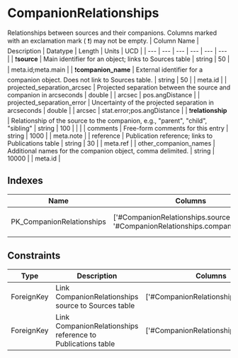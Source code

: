 # CompanionRelationships
Relationships between sources and their companions.
 Columns marked with an exclamation mark ( :exclamation:) may not be empty.
| Column Name | Description | Datatype | Length | Units  | UCD |
| --- | --- | --- | --- | --- | --- |
| :exclamation:**source** | Main identifier for an object; links to Sources table | string | 50 |  | meta.id;meta.main  |
| :exclamation:**companion_name** | External identifier for a companion object. Does not link to Sources table. | string | 50 |  | meta.id  |
| projected_separation_arcsec | Projected separation between the source and companion in arcseconds | double |  | arcsec | pos.angDistance  |
| projected_separation_error | Uncertainty of the projected separation in arcseconds | double |  | arcsec | stat.error;pos.angDistance  |
| :exclamation:**relationship** | Relationship of the source to the companion, e.g., "parent", "child", "sibling" | string | 100 |  |   |
| comments | Free-form comments for this entry | string | 1000 |  | meta.note  |
| reference | Publication reference; links to Publications table | string | 30 |  | meta.ref  |
| other_companion_names | Additional names for the companion object, comma delimited. | string | 10000 |  | meta.id  |

## Indexes
| Name | Columns | Description |
| --- | --- | --- |
| PK_CompanionRelationships | ['#CompanionRelationships.source', '#CompanionRelationships.companion_name'] | Primary key for CompanionRelationships table |

## Constraints
| Type | Description | Columns | Referenced Columns |
| --- | --- | --- | --- |
| ForeignKey | Link CompanionRelationships source to Sources table | ['#CompanionRelationships.source'] | ['#Sources.source'] |
| ForeignKey | Link CompanionRelationships reference to Publications table | ['#CompanionRelationships.reference'] | ['#Publications.reference'] |

